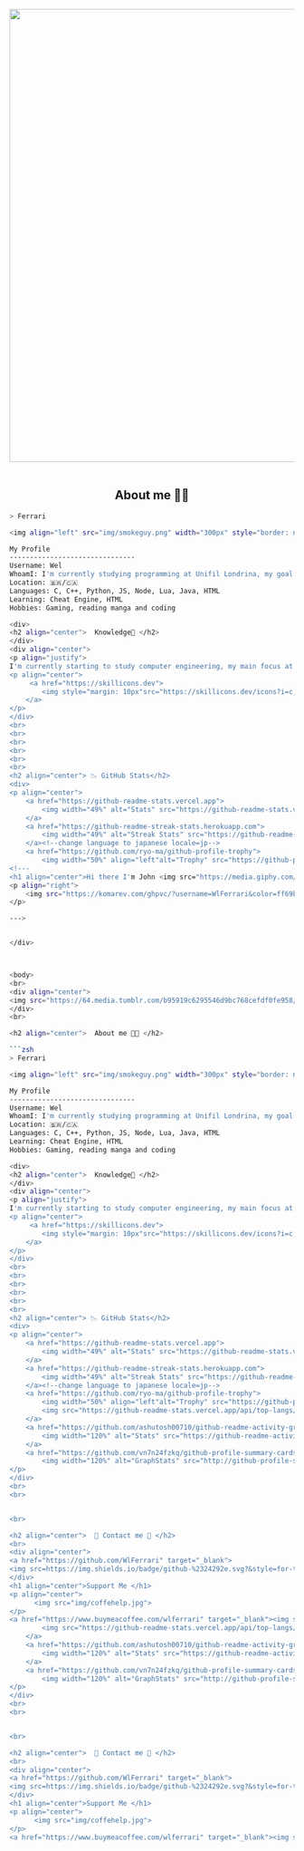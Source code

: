 
<!---
<h1 align="center">Hi there I'm John <img src="https://media.giphy.com/media/hvRJCLFzcasrR4ia7z/giphy.gif" width="35px" height="35px"></h1>
<p align="right">
    <img src="https://komarev.com/ghpvc/?username=WlFerrari&color=ff69b4&style=plastic&label=👀+Profile+Views">
</p>

--->


</div>



<body>
<br>
<div align="center">
<img src="https://64.media.tumblr.com/b95919c6295546d9bc768cefdf0fe958/d22681affe6a011c-46/s1280x1920/515667c6cc577c79f9748bc454da80c797eae6e2.jpg" width="800px">
</div>
<br>

<h2 align="center">  About me 🧑‍💻 </h2>

```zsh
> Ferrari

<img align="left" src="img/smokeguy.png" width="300px" style="border: none;"/> 

My Profile
-------------------------------
Username: Wel
WhoamI: I'm currently studying programming at Unifil Londrina, my goal is complete the graduation of Software Engineering. Right now, I'm busy learning as many programming languages as I can to prepare for my future studies and career.
Location: 🇧🇷/🇨🇦
Languages: C, C++, Python, JS, Node, Lua, Java, HTML
Learning: Cheat Engine, HTML
Hobbies: Gaming, reading manga and coding

<div>
<h2 align="center">  Knowledge📖 </h2>
</div>
<div align="center">
<p align="justify">
I'm currently starting to study computer engineering, my main focus at the moment is on developing websites and discovering loopholes in programs provided by large companies. <br></p>
<p align="center">
     <a href="https://skillicons.dev">
        <img style="margin: 10px"src="https://skillicons.dev/icons?i=c,cs,cpp,html,java,js,lua,nodejs,py,discord,line=8"alt="My Skills"/> 
    </a>
</p>
</div>
<br>
<br>
<br>
<br>
<br>
<br>
<h2 align="center"> 📉 GitHub Stats</h2>
<div> 
<p align="center">
    <a href="https://github-readme-stats.vercel.app">
        <img width="49%" alt="Stats" src="https://github-readme-stats.vercel.app/api?username=WlFerrari&count_private=true&theme=neon&show_icons=true\&show=reviews,prs_merged,prs_merged_percentage\&rank_icon=github&hide_border=false"/>
    </a>
    <a href="https://github-readme-streak-stats.herokuapp.com">
        <img width="49%" alt="Streak Stats" src="https://github-readme-streak-stats.herokuapp.com/?user=WlFerrari&theme=neon&hide_border=false&date_format=%5BY%20%5DM%20j"/>
    </a><!--change language to japanese locale=jp-->
    <a href="https://github.com/ryo-ma/github-profile-trophy">
        <img width="50%" align="left"alt="Trophy" src="https://github-p
<!---
<h1 align="center">Hi there I'm John <img src="https://media.giphy.com/media/hvRJCLFzcasrR4ia7z/giphy.gif" width="35px" height="35px"></h1>
<p align="right">
    <img src="https://komarev.com/ghpvc/?username=WlFerrari&color=ff69b4&style=plastic&label=👀+Profile+Views">
</p>

--->


</div>



<body>
<br>
<div align="center">
<img src="https://64.media.tumblr.com/b95919c6295546d9bc768cefdf0fe958/d22681affe6a011c-46/s1280x1920/515667c6cc577c79f9748bc454da80c797eae6e2.jpg" width="800px">
</div>
<br>

<h2 align="center">  About me 🧑‍💻 </h2>

```zsh
> Ferrari

<img align="left" src="img/smokeguy.png" width="300px" style="border: none;"/> 

My Profile
-------------------------------
Username: Wel
WhoamI: I'm currently studying programming at Unifil Londrina, my goal is complete the graduation of Software Engineering. Right now, I'm busy learning as many programming languages as I can to prepare for my future studies and career.
Location: 🇧🇷/🇨🇦
Languages: C, C++, Python, JS, Node, Lua, Java, HTML
Learning: Cheat Engine, HTML
Hobbies: Gaming, reading manga and coding

<div>
<h2 align="center">  Knowledge📖 </h2>
</div>
<div align="center">
<p align="justify">
I'm currently starting to study computer engineering, my main focus at the moment is on developing websites and discovering loopholes in programs provided by large companies. <br></p>
<p align="center">
     <a href="https://skillicons.dev">
        <img style="margin: 10px"src="https://skillicons.dev/icons?i=c,cs,cpp,html,java,js,lua,nodejs,py,discord,line=8"alt="My Skills"/> 
    </a>
</p>
</div>
<br>
<br>
<br>
<br>
<br>
<br>
<h2 align="center"> 📉 GitHub Stats</h2>
<div> 
<p align="center">
    <a href="https://github-readme-stats.vercel.app">
        <img width="49%" alt="Stats" src="https://github-readme-stats.vercel.app/api?username=WlFerrari&count_private=true&theme=neon&show_icons=true\&show=reviews,prs_merged,prs_merged_percentage\&rank_icon=github&hide_border=false"/>
    </a>
    <a href="https://github-readme-streak-stats.herokuapp.com">
        <img width="49%" alt="Streak Stats" src="https://github-readme-streak-stats.herokuapp.com/?user=WlFerrari&theme=neon&hide_border=false&date_format=%5BY%20%5DM%20j"/>
    </a><!--change language to japanese locale=jp-->
    <a href="https://github.com/ryo-ma/github-profile-trophy">
        <img width="50%" align="left"alt="Trophy" src="https://github-profile-trophy.vercel.app/?username=WlFerrari&theme=radical&row=4&column=4"/>
        <img src="https://github-readme-stats.vercel.app/api/top-langs/?username=WlFerrari&hide_border=false&theme=neon&layout=compact&hide_progress=false&hide=jupyter%20notebook&langs_count=6" align="right" width="41%" />
    </a>
    <a href="https://github.com/ashutosh00710/github-readme-activity-graph">
        <img width="120%" alt="Stats" src="https://github-readme-activity-graph.vercel.app/graph?username=WlFerrari&theme=redical"/>
    </a>
    <a href="https://github.com/vn7n24fzkq/github-profile-summary-cards">
        <img width="120%" alt="GraphStats" src="http://github-profile-summary-cards.vercel.app/api/cards/profile-details?username=WlFerrari&theme=2077"
</p>
</div>
<br>
<br>


<br>

<h2 align="center">  📝 Contact me 📝 </h2>
<br> 
<div align="center">
<a href="https://github.com/WlFerrari" target="_blank">
<img src=https://img.shields.io/badge/github-%2324292e.svg?&style=for-the-badge&logo=github&logoColor=white alt=github style="margin-bottom: 5px;" />
</div>  
<h1 align="center">Support Me </h1>
<p align="center">
⠀⠀⠀⠀⠀<img src="img/coffehelp.jpg">
</p>
<a href="https://www.buymeacoffee.com/wlferrari" target="_blank"><img src="https://cdn.buymeacoffee.com/buttons/v2/default-red.png" alt="Buy Me A Coffee"  style="height: 60px !important;width: 217px !important;" align="center"></a>rofile-trophy.vercel.app/?username=WlFerrari&theme=radical&row=4&column=4"/>
        <img src="https://github-readme-stats.vercel.app/api/top-langs/?username=WlFerrari&hide_border=false&theme=neon&layout=compact&hide_progress=false&hide=jupyter%20notebook&langs_count=6" align="right" width="41%" />
    </a>
    <a href="https://github.com/ashutosh00710/github-readme-activity-graph">
        <img width="120%" alt="Stats" src="https://github-readme-activity-graph.vercel.app/graph?username=WlFerrari&theme=redical"/>
    </a>
    <a href="https://github.com/vn7n24fzkq/github-profile-summary-cards">
        <img width="120%" alt="GraphStats" src="http://github-profile-summary-cards.vercel.app/api/cards/profile-details?username=WlFerrari&theme=2077"
</p>
</div>
<br>
<br>


<br>

<h2 align="center">  📝 Contact me 📝 </h2>
<br> 
<div align="center">
<a href="https://github.com/WlFerrari" target="_blank">
<img src=https://img.shields.io/badge/github-%2324292e.svg?&style=for-the-badge&logo=github&logoColor=white alt=github style="margin-bottom: 5px;" />
</div>  
<h1 align="center">Support Me </h1>
<p align="center">
⠀⠀⠀⠀⠀<img src="img/coffehelp.jpg">
</p>
<a href="https://www.buymeacoffee.com/wlferrari" target="_blank"><img src="https://cdn.buymeacoffee.com/buttons/v2/default-red.png" alt="Buy Me A Coffee"  style="height: 60px !important;width: 217px !important;" align="center"></a>
